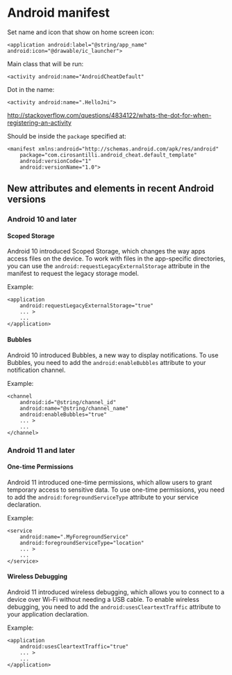 # Android manifest

Set name and icon that show on home screen icon:

    <application android:label="@string/app_name" android:icon="@drawable/ic_launcher">

Main class that will be run:

    <activity android:name="AndroidCheatDefault"

Dot in the name:

    <activity android:name=".HelloJni">

<http://stackoverflow.com/questions/4834122/whats-the-dot-for-when-registering-an-activity>

Should be inside the `package` specified at:

    <manifest xmlns:android="http://schemas.android.com/apk/res/android"
        package="com.cirosantilli.android_cheat.default_template"
        android:versionCode="1"
        android:versionName="1.0">

## New attributes and elements in recent Android versions

### Android 10 and later

#### Scoped Storage

Android 10 introduced Scoped Storage, which changes the way apps access files on the device. To work with files in the app-specific directories, you can use the `android:requestLegacyExternalStorage` attribute in the manifest to request the legacy storage model.

Example:

    <application
        android:requestLegacyExternalStorage="true"
        ... >
        ...
    </application>

#### Bubbles

Android 10 introduced Bubbles, a new way to display notifications. To use Bubbles, you need to add the `android:enableBubbles` attribute to your notification channel.

Example:

    <channel
        android:id="@string/channel_id"
        android:name="@string/channel_name"
        android:enableBubbles="true"
        ... >
        ...
    </channel>

### Android 11 and later

#### One-time Permissions

Android 11 introduced one-time permissions, which allow users to grant temporary access to sensitive data. To use one-time permissions, you need to add the `android:foregroundServiceType` attribute to your service declaration.

Example:

    <service
        android:name=".MyForegroundService"
        android:foregroundServiceType="location"
        ... >
        ...
    </service>

#### Wireless Debugging

Android 11 introduced wireless debugging, which allows you to connect to a device over Wi-Fi without needing a USB cable. To enable wireless debugging, you need to add the `android:usesCleartextTraffic` attribute to your application declaration.

Example:

    <application
        android:usesCleartextTraffic="true"
        ... >
        ...
    </application>
